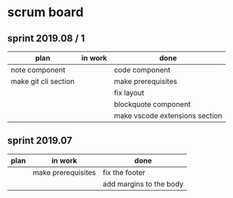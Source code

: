 # scrum board

## sprint 2019.08 / 1

| plan                 | in work | done                           |
| -------------------- | ------- | ------------------------------ |
| note component       |         | code component                 |
| make git cli section |         | make prerequisites             |
|                      |         | fix layout                     |
|                      |         | blockquote component           |
|                      |         | make vscode extensions section |

## sprint 2019.07

| plan | in work            | done                    |
| ---- | ------------------ | ----------------------- |
|      | make prerequisites | fix the footer          |
|      |                    | add margins to the body |
